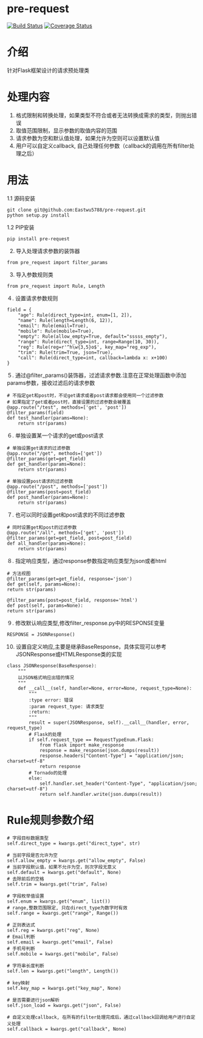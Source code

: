 # pre-request
[![Build Status](https://www.travis-ci.org/Eastwu5788/pre-request.svg?branch=master)](https://www.travis-ci.org/Eastwu5788/pre-request)
[![Coverage Status](https://coveralls.io/repos/github/Eastwu5788/pre-request/badge.svg?branch=master)](https://coveralls.io/github/Eastwu5788/pre-request?branch=master)


# 介绍
针对Flask框架设计的请求预处理类


# 处理内容
1. 格式限制和转换处理，如果类型不符合或者无法转换成需求的类型，则抛出错误
2. 取值范围限制，显示参数的取值内容的范围
4. 请求参数为空和默认值处理，如果允许为空则可以设置默认值
5. 用户可以自定义callback, 自己处理任何参数（callback的调用在所有filter处理之后）

# 用法
1.1 源码安装
```
git clone git@github.com:Eastwu5788/pre-request.git
python setup.py install
```

1.2 PIP安装
```
pip install pre-request
```

2. 导入处理请求参数的装饰器
```
from pre_request import filter_params
```


3. 导入参数规则类
```
from pre_request import Rule, Length
```


４. 设置请求参数规则
```
field = {
    "age": Rule(direct_type=int, enum=[1, 2]),
    "name": Rule(length=Length(6, 12)),
    "email": Rule(email=True),
    "mobile": Rule(mobile=True),
    "empty": Rule(allow_empty=True, default="sssss_empty"),
    "range": Rule(direct_type=int, range=Range(10, 30)),
    "reg": Rule(reg=r'^h\w{3,5}o$', key_map="reg_exp"),
    "trim": Rule(trim=True, json=True),
    "call": Rule(direct_type=int, callback=lambda x: x+100)
}
```


５. 通过@filter_params()装饰器，过滤请求参数.注意在正常处理函数中添加params参数，接收过滤后的请求参数
```
# 不指定get和post时，不论get请求或者post请求都会使用同一个过滤参数
# 如果指定了get或者post时，直接设置的过滤参数会被覆盖
@app.route("/test", methods=['get', 'post'])
@filter_params(field)
def test_handler(params=None):
    return str(params)
```


６. 单独设置某一个请求的get或post请求
```
# 单独设置get请求的过滤参数
@app.route("/get", methods=['get'])
@filter_params(get=get_field)
def get_handler(params=None):
    return str(params)
    
# 单独设置post请求的过滤参数
@app.route("/post", methods=['post'])
@filter_params(post=post_field)
def post_handler(params=None):
    return str(params)
```


７. 也可以同时设置get和post请求的不同过滤参数
```
# 同时设置get和post的过滤参数
@app.route("/all", methods=['get', 'post'])
@filter_params(get=get_field, post=post_field)
def all_handler(params=None):
    return str(params)
```


８. 指定响应类型，通过response参数指定响应类型为json或者html
```
# 方法视图
@filter_params(get=get_field, response='json')
def get(self, params=None):
return str(params)

@filter_params(post=post_field, response='html')
def post(self, params=None):
return str(params)
```


９. 修改默认响应类型,修改filter_response.py中的RESPONSE变量
```
RESPONSE = JSONResponse()
```


10. 设置自定义响应,主要是继承BaseResponse，具体实现可以参考JSONResponse或HTMLResponse类的实现
```
class JSONResponse(BaseResponse):
    """
    以JSON格式响应出错的情况
    """
    def __call__(self, handler=None, error=None, request_type=None):
        """
        :type error: 错误
        :param request_type: 请求类型
        :return:
        """
        result = super(JSONResponse, self).__call__(handler, error, request_type)
        # Flask的处理
        if self.request_type == RequestTypeEnum.Flask:
            from flask import make_response
            response = make_response(json.dumps(result))
            response.headers["Content-Type"] = "application/json; charset=utf-8"
            return response
        # Tornado的处理　
        else:
            self.handler.set_header("Content-Type", "application/json; charset=utf-8")
            return self.handler.write(json.dumps(result))
```


# Rule规则参数介绍
```
# 字段目标数据类型
self.direct_type = kwargs.get("direct_type", str)

# 当前字段是否允许为空
self.allow_empty = kwargs.get("allow_empty", False)
# 当前字段默认值，如果不允许为空，则次字段无意义
self.default = kwargs.get("default", None)
# 去除前后的空格
self.trim = kwargs.get("trim", False)

# 字段枚举值设置
self.enum = kwargs.get("enum", list())
# range,整数范围限定, 只在direct_type为数字时有效
self.range = kwargs.get("range", Range())

# 正则表达式
self.reg = kwargs.get("reg", None)
# Email判断
self.email = kwargs.get("email", False)
# 手机号判断
self.mobile = kwargs.get("mobile", False)

# 字符串长度判断
self.len = kwargs.get("length", Length())

# key映射
self.key_map = kwargs.get("key_map", None)

# 是否需要进行json解析
self.json_load = kwargs.get("json", False)

# 自定义处理callback, 在所有的filter处理完成后，通过callback回调给用户进行自定义处理
self.callback = kwargs.get("callback", None)
```
